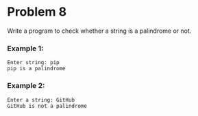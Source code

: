 # Problem 8
Write a program to check whether a string is a palindrome or not.

### Example 1: 
```
Enter string: pip
pip is a palindrome
```

### Example 2:
```
Enter a string: GitHub
GitHub is not a palindrome
```